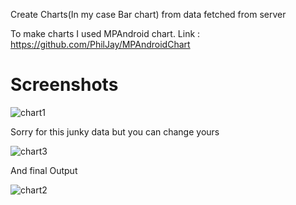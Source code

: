 Create Charts(In my case Bar chart) from data fetched from server

To make charts I used MPAndroid chart.
Link : https://github.com/PhilJay/MPAndroidChart

# Screenshots 

![chart1](https://user-images.githubusercontent.com/32492255/54880106-389e3080-4e67-11e9-904e-fe6b4e1c3c19.png)


Sorry for this junky data but you can change yours


![chart3](https://user-images.githubusercontent.com/32492255/54880116-566b9580-4e67-11e9-8ba4-a1372db98efb.png)


And final Output

![chart2](https://user-images.githubusercontent.com/32492255/54880198-430cfa00-4e68-11e9-8976-f80bd80f62c4.png)

